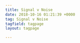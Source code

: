 ```yaml
---
title: Signal v Noise
date: 2018-10-16 01:21:39 +0000
tag: Signal v Noise
tagfield: tagpage
layout: tagpage

---
```

